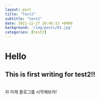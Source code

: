 ```yaml
---
layout: post
title: "Test2"
subtitle: "test2"
date: 2021-12-27 10:45:13 +0900
background: '/img/posts/01.jpg'
categories: [test2]
---
```


# Hello

## This is first writing for test2!!  

<br>
자 이제 블로그를 시작해보자!
